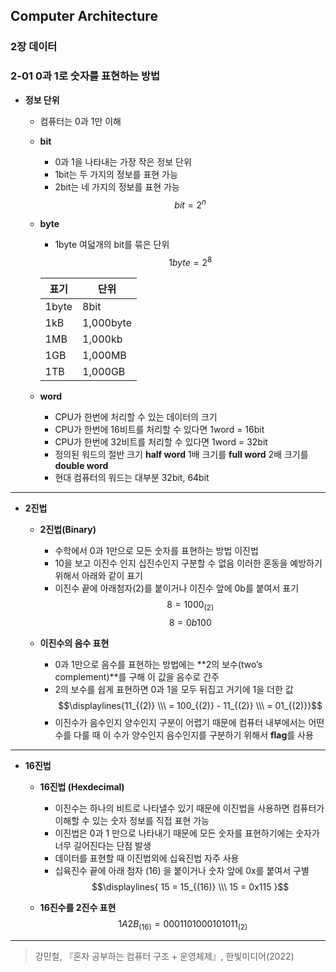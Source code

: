 ## Computer Architecture

### 2장 데이터  

### 2-01 0과 1로 숫자를 표현하는 방법
- **정보 단위**
  - 컴퓨터는 0과 1만 이해
  - **bit**  
    - 0과 1을 나타내는 가장 작은 정보 단위
    - 1bit는 두 가지의 정보를 표현 가능
    - 2bit는 네 가지의 정보를 표현 가능 
    $$bit = 2^n$$
  - **byte**
    - 1byte 여덟개의 bit를 묶은 단위 
    $$1 byte = 2^8$$

    |표기|단위|  
    |---|---|  
    |1byte|8bit|  
    |1kB|1,000byte|
    |1MB|1,000kb|
    |1GB|1,000MB|
    |1TB|1,000GB|  

  - **word**
    - CPU가 한번에 처리할 수 있는 데이터의 크기
    - CPU가 한번에 16비트를 처리할 수 있다면 1word = 16bit
    - CPU가 한번에 32비트를 처리할 수 있다면 1word = 32bit
    - 정의된 워드의 절반 크기 **half word**  1배 크기를 **full word** 2배 크기를 **double word**
    - 현대 컴퓨터의 워드는 대부분 32bit, 64bit   
***
- **2진법**  
  - **2진법(Binary)** 
     - 수학에서 0과 1만으로 모든 숫자를 표현하는 방법 이진법
     - 10을 보고 이진수 인지 십진수인지 구분할 수 없음 이러한 혼동을 예방하기 위해서 아래와 같이 표기
     - 이진수 끝에 아래첨자(2)를 붙이거나 이진수 앞에 0b를 붙여서 표기  
     $$8 = 1000_{(2)}$$  $$8 = 0b100$$

  -  **이진수의 음수 표현**
     - 0과 1만으로 음수를 표현하는 방법에는 **2의 보수(two’s complement)**를 구해 이 값을 음수로 간주
     - 2의 보수를 쉽게 표현하면 0과 1을 모두 뒤집고 거기에 1을 더한 값  
     $$\displaylines{11_{(2)} \\\ = 100_{(2)} - 11_{(2)} \\\ = 01_{(2)}}$$
     - 이진수가 음수인지 양수인지 구분이 어렵기 때문에 컴퓨터 내부에서는 어떤 수를 다룰 때 이 수가 양수인지 음수인지를 구분하기 위해서 **flag**를 사용 

*** 
- **16진법**
  - **16진법 (Hexdecimal)**
    - 이진수는 하나의 비트로 나타낼수 있기 때문에 이진법을 사용하면 컴퓨터가 이해할 수 있는 숫자 정보를 직접 표현 가능
    - 이진법은 0과 1 만으로 나타내기 때문에 모든 숫자를 표현하기에는 숫자가 너무 길어진다는 단점 발생
    - 데이터를 표현할 때 이진법외에 십육진법 자주 사용
    - 십육진수 끝에 아래 첨자 (16) 을 붙이거나 숫자 앞에 0x를 붙여서 구별
    $$\displaylines{ 15 = 15_{(16)} \\\ 15 = 0x115 }$$

   - **16진수를 2진수 표현**
    $$1A2B_{(16)} = 0001101000101011_{(2)} $$

*** 
> 강민철, 『혼자 공부하는 컴퓨터 구조 + 운영체제』, 한빛미디어(2022)  
